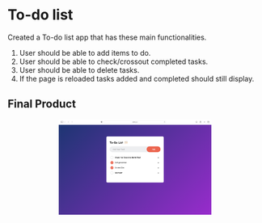# To-do list
Created a To-do list app that has these main functionalities.

1. User should be able to add items to do.
2. User should be able to check/crossout completed tasks.
3. User should be able to delete tasks.
4. If the page is reloaded tasks added and completed should still display.

## Final Product
<p align="center">
    <img src="/images/display.png" width="60%" height="60%"> 
